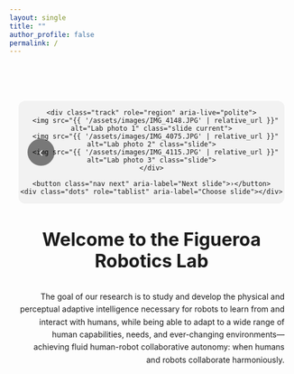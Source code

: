 ```yaml
---
layout: single
title: ""
author_profile: false
permalink: /
---
```


<div class="lab-wrapper">
  

  <div class="slider" aria-label="Figueroa Robotics Lab Photo Gallery">
    <button class="nav prev" aria-label="Previous slide">‹</button>

    <div class="track" role="region" aria-live="polite">
      <img src="{{ '/assets/images/IMG_4148.JPG' | relative_url }}" alt="Lab photo 1" class="slide current">
      <img src="{{ '/assets/images/IMG_4075.JPG' | relative_url }}" alt="Lab photo 2" class="slide">
      <img src="{{ '/assets/images/IMG_4115.JPG' | relative_url }}" alt="Lab photo 3" class="slide">
    </div>

    <button class="nav next" aria-label="Next slide">›</button>
    <div class="dots" role="tablist" aria-label="Choose slide"></div>
  </div>
  <h1 class="lab-title"><strong>Welcome to the Figueroa Robotics Lab</strong></h1>

  <p class="lab-text">
    The goal of our research is to study and develop the physical and perceptual adaptive intelligence necessary for robots to learn from and interact with humans, while being able to adapt to a wide range of human capabilities, needs, and ever-changing environments—achieving fluid human-robot collaborative autonomy: when humans and robots collaborate harmoniously.
  </p>
</div>

<style>
/* Wrapper: keeps everything centered on the page */
.lab-wrapper{
  max-width: 1600px;      /* allow a bigger slider */
  margin: 5rem auto 2rem;
  padding: 0 1rem;
  text-align: center;     /* center the title and slider */
}

/* Title */
.lab-title{
  margin-bottom: 1rem;
  font-size: 2rem;
  line-height: 1.2;
}

/* Description text: override to right align */
.lab-text{
  max-width: 1000px;
  margin: 2rem auto 0;
  line-height: 1.6;
  text-align: right;      /* <-- right aligned paragraph */
}

/* Slider: larger but still centered */
.slider{
  position: relative;
  width: 100%;
  max-width: 1600px;      /* increase size here */
  margin: 0 auto 2rem;
  overflow: hidden;
  border-radius: 12px;
  background: #f2f2f2;
}

.track{
  display: flex;
  transition: transform 300ms ease;
  will-change: transform;
}

.slide{
  flex: 0 0 100%;
  min-width: 100%;
  max-width: 100%;
  display: block;
  height: auto;
  object-fit: contain;    /* show entire image, no crop */
}

.nav{
  position: absolute; top: 50%; transform: translateY(-50%);
  border: none; background: rgba(0,0,0,0.5); color:#fff;
  width: 48px; height: 48px; border-radius: 50%;
  cursor: pointer; font-size: 24px;
}
.prev{ left: 16px; }
.next{ right: 16px; }

.dots{
  position: absolute; left: 50%; bottom: 16px; transform: translateX(-50%);
  display: flex; gap: 8px;
}
.dots button{
  width: 12px; height: 12px; border-radius: 50%;
  border: none; background: rgba(0,0,0,0.35); cursor: pointer;
}
.dots button[aria-selected="true"]{ background:#000; }
</style>

<script src="{{ '/assets/js/slider.js' | relative_url }}" defer></script>
